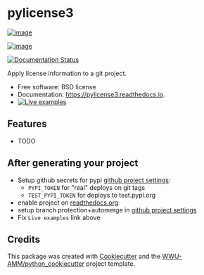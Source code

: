 pylicense3
=========

[![image](https://img.shields.io/pypi/v/pylicense3.svg)](https://pypi.python.org/pypi/pylicense3)

[![image](https://github.com/WWU-AMM/pylicense3/workflows/pytest/badge.svg)](https://github.com/WWU-AMM/pylicense3/actions)

[![Documentation Status](https://readthedocs.org/projects/pylicense3/badge/?version=latest)](https://pylicense3.readthedocs.io/en/latest/?badge=latest)


Apply license information to a git project.

-   Free software: BSD license
-   Documentation: <https://pylicense3.readthedocs.io>.
-   [![Live examples](https://mybinder.org/badge_logo.svg)](https://mybinder.org/v2/gh/WWU-AMM/pylicense3/HEAD?filepath=docs%2Fexamples%2F)


Features
--------

-   TODO

After generating your project
-----------------------------

- Setup github secrets for pypi [github project settings](https://github.com/WWU-AMM/pylicense3/settings/secrets/actions/new):
   - `PYPI_TOKEN` for "real" deploys on git tags
   - `TEST_PYPI_TOKEN` for deploys to test.pypi.org
- enable project on [readthedocs.org](https://readthedocs.org/dashboard/import/?)
- setup branch protection+automerge in [github project settings](https://github.com/WWU-AMM/pylicense3/settings/branches)
- Fix `Live examples` link above


Credits
-------

This package was created with
[Cookiecutter](https://github.com/audreyr/cookiecutter) and the
[WWU-AMM/python_cookiecutter](https://github.com/WWU-AMM/python_cookiecutter)
project template.
